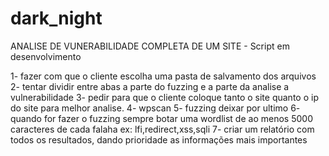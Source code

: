# dark_night
ANALISE DE VUNERABILIDADE COMPLETA DE UM SITE -  Script em desenvolvimento

1- fazer com que o cliente escolha uma pasta de salvamento dos arquivos
2- tentar dividir entre abas a parte do fuzzing e a parte da analise a vulnerabilidade
3- pedir para que o cliente coloque tanto o site quanto o ip do site para melhor analise.
4- wpscan
5- fuzzing deixar por ultimo
6- quando for fazer o fuzzing sempre botar uma wordlist de ao menos 5000 caracteres de cada falaha ex: lfi,redirect,xss,sqli
7- criar um relatório com todos os resultados, dando prioridade as informações mais importantes
